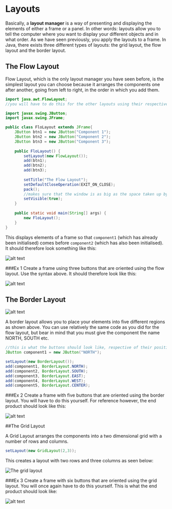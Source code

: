 Layouts
===

Basically, a **layout manager** is a way of presenting and displaying the elements of either a frame or a panel. In other words: layouts allow you to tell the computer where you want to display your different objects and in what order. As we have seen previously, you  apply the layouts to a frame. In Java, there exists three different types of layouts: the grid layout, the flow layout and the border layout.

## The Flow Layout

Flow Layout, which is the only layout manager you have seen before, is the simplest layout you can choose because it arranges the components one after another, going from left to right, in the order in which you add them.

```java
import java.awt.FlowLayout;
//you will have to do this for the other layouts using their respective imports

import javax.swing.JButton;
import javax.swing.JFrame;

public class FloLayout extends JFrame{
	JButton btn1 = new JButton("Component 1");
	JButton btn2 = new JButton("Component 2");
	JButton btn3 = new JButton("Component 3");
	
	public FloLayout() {
		setLayout(new FlowLayout());
		add(btn1);
		add(btn2);
		add(btn3);
		
		setTitle("The Flow Layout");
		setDefaultCloseOperation(EXIT_ON_CLOSE);
		pack();
		//makes sure that the window is as big as the space taken up by the buttons 
		setVisible(true);
	}
	
	public static void main(String[] args) {
		new FloLayout();
	}
}

```
This displays elements of a frame so that `component1` (which has already been initialised) comes before `component2` (which has also been initialised). It should therefore look something like this:

![alt text](https://github.com/HashanP/cadmus/raw/master/src/Images/flow_layout.png "The flow layout")

###Ex 1
Create a frame using three buttons that are oriented using the flow layout. Use the syntax above. It should therefore look like this:

![alt text](https://github.com/HashanP/cadmus/raw/master/src/Images/the_flow_layout.png "The flow layout in Java")

## The Border Layout

![alt text](https://github.com/HashanP/cadmus/raw/master/src/Images/border_layout.png "The border layout")

A border layout allows you to place your elements into five different regions as shown above. You can use relatively the same code as you did for the flow layout, but bear in mind that you must give the component the name NORTH, SOUTH etc.  
```java
//this is what the buttons should look like, respective of their positions
JButton component1 = new JButton("NORTH");

setLayout(new BorderLayout());
add(component1, BorderLayout.NORTH);
add(component2, BorderLayout.SOUTH);
add(component3, BorderLayout.EAST);
add(component4, BorderLayout.WEST);
add(component5, BorderLayout.CENTER);
```

###Ex 2
Create a frame with five buttons that are oriented using the border layout. You will have to do this yourself. For reference however, the end product should look like this:

![alt text](https://github.com/HashanP/cadmus/raw/master/src/Images/the_border_layout.png "The border layout in Java")

##The Grid Layout

A Grid Layout arranges the components into a two dimensional grid with a number of rows and columns.

```java
setLayout(new GridLayout(2,3));
```
This creates a layout with two rows and three columns as seen below:

![The grid layout](https://github.com/HashanP/cadmus/raw/master/src/Images/grid_layout.png)

###Ex 3
Create a frame with six buttons that are oriented using the grid layout. You will once again have to do this yourself. This is what the end product should look like:

![alt text](https://github.com/HashanP/cadmus/raw/master/src/Images/the_grid_layout.png "The grid layout in Java")
